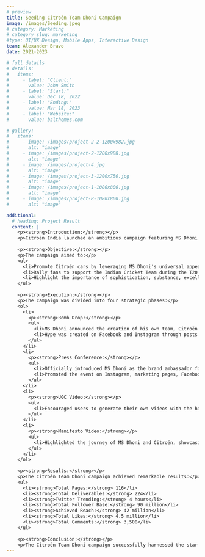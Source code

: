 ```yaml
---
# preview
title: Seeding Citroën Team Dhoni Campaign
image: /images/Seeding.jpeg
# category: Marketing
# category_slug: marketing
#type: UI/UX Design, Mobile Apps, Interactive Design
team: Alexander Bravo
date: 2021-2023

# full details
# details:
#   items:
#     - label: "Client:"
#       value: John Smith
#     - label: "Start:"
#       value: Dec 18, 2022
#     - label: "Ending:"
#       value: Mar 18, 2023
#     - label: "Website:"
#       value: bslthemes.com

# gallery:
#   items:
#     - image: /images/project-2-2-1200x982.jpg
#       alt: "image"
#     - image: /images/project-2-1200x988.jpg
#       alt: "image"
#     - image: /images/project-4.jpg
#       alt: "image"
#     - image: /images/project-3-1200x750.jpg
#       alt: "image"
#     - image: /images/project-1-1080x800.jpg
#       alt: "image"
#     - image: /images/project-8-1080x800.jpg
#       alt: "image"

additional:
  # heading: Project Result
  content: |
    <p><strong>Introduction:</strong></p>
    <p>Citroën India launched an ambitious campaign featuring MS Dhoni as their brand ambassador. The "Do What Matters" campaign kicked off with the Citroën Team Dhoni initiative, aimed at rallying fans to support the Indian Cricket Team during the T20 World Championship. This case study outlines the campaign's objectives, execution, and impressive results.</p>
    
    <p><strong>Objective:</strong></p>
    <p>The campaign aimed to:</p>
    <ul>
      <li>Promote Citroën cars by leveraging MS Dhoni's universal appeal.</li>
      <li>Rally fans to support the Indian Cricket Team during the T20 World Championship.</li>
      <li>Highlight the importance of sophistication, substance, excellence, and reliability in Citroën vehicles.</li>
    </ul>
    
    <p><strong>Execution:</strong></p>
    <p>The campaign was divided into four strategic phases:</p>
    <ol>
      <li>
        <p><strong>Bomb Drop:</strong></p>
        <ul>
          <li>MS Dhoni announced the creation of his own team, Citroën Team Dhoni.</li>
          <li>Hype was created on Facebook and Instagram through posts and stories, generating curiosity and excitement.</li>
        </ul>
      </li>
      <li>
        <p><strong>Press Conference:</strong></p>
        <ul>
          <li>Officially introduced MS Dhoni as the brand ambassador for Citroën in India.</li>
          <li>Promoted the event on Instagram, marketing pages, Facebook, and through influential tweets by personalities like Mufaddal Vohra, KPS Gill, and Swati C.</li>
        </ul>
      </li>
      <li>
        <p><strong>UGC Video:</strong></p>
        <ul>
          <li>Encouraged users to generate their own videos with the hashtag #CitroenTeamDhoni.</li>
        </ul>
      </li>
      <li>
        <p><strong>Manifesto Video:</strong></p>
        <ul>
          <li>Highlighted the journey of MS Dhoni and Citroën, showcasing their shared values of excellence and reliability.</li>
        </ul>
      </li>
    </ol>
    
    <p><strong>Results:</strong></p>
    <p>The Citroën Team Dhoni campaign achieved remarkable results:</p>
    <ul>
      <li><strong>Total Pages:</strong> 116</li>
      <li><strong>Total Deliverables:</strong> 224</li>
      <li><strong>Twitter Trending:</strong> 4 hours</li>
      <li><strong>Total Follower Base:</strong> 90 million</li>
      <li><strong>Achieved Reach:</strong> 42 million</li>
      <li><strong>Total Likes:</strong> 4.5 million</li>
      <li><strong>Total Comments:</strong> 3,500</li>
    </ul>
    
    <p><strong>Conclusion:</strong></p>
    <p>The Citroën Team Dhoni campaign successfully harnessed the star power of MS Dhoni to promote Citroën vehicles and rally support for the Indian Cricket Team. The multi-phase strategy generated significant buzz, engagement, and reach, highlighting Citroën's commitment to excellence and reliability. This campaign was executed by Leo Burnett, Mumbai, and Meme Creatives, with distribution across all social platforms (seeding of creatives) handled by Marque Berry.</p>
---
```


